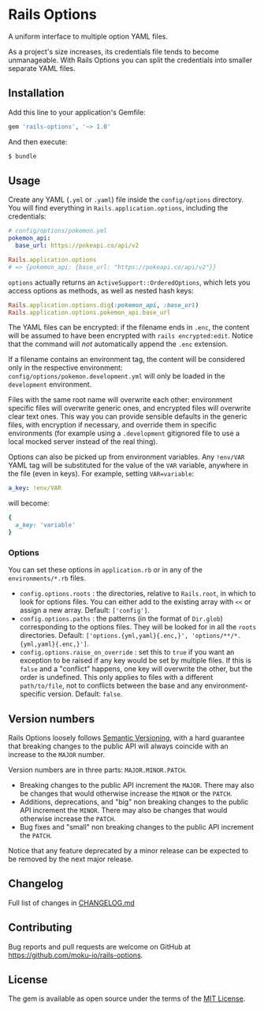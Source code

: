 # Rails Options

A uniform interface to multiple option YAML files.

As a project's size increases, its credentials file tends to become unmanageable. With Rails Options you can split the credentials into smaller separate YAML files.

## Installation

Add this line to your application's Gemfile:

```ruby
gem 'rails-options', '~> 1.0'
```

And then execute:

```bash
$ bundle
```

## Usage

Create any YAML (`.yml` or `.yaml`) file inside the `config/options` directory. You will find everything in `Rails.application.options`, including the credentials:

```yaml
# config/options/pokemon.yml
pokemon_api:
  base_url: https://pokeapi.co/api/v2
```

```ruby
Rails.application.options
# => {pokemon_api: {base_url: "https://pokeapi.co/api/v2"}}
```

`options` actually returns an `ActiveSupport::OrderedOptions`, which lets you access options as methods, as well as nested hash keys:

```ruby
Rails.application.options.dig(:pokemon_api, :base_url)
Rails.application.options.pokemon_api.base_url
```

The YAML files can be encrypted: if the filename ends in `.enc`, the content will be assumed to have been encrypted with `rails encrypted:edit`. Notice that the command will *not* automatically append the `.enc` extension.

If a filename contains an environment tag, the content will be considered only in the respective environment: `config/options/pokemon.development.yml` will only be loaded in the `development` environment.

Files with the same root name will overwrite each other: environment specific files will overwrite generic ones, and encrypted files will overwrite clear text ones. This way you can provide sensible defaults in the generic files, with encryption if necessary, and override them in specific environments (for example using a `.development` gitignored file to use a local mocked server instead of the real thing).

Options can also be picked up from environment variables. Any `!env/VAR` YAML tag will be substituted for the value of the `VAR` variable, anywhere in the file (even in keys). For example, setting `VAR=variable`:

```yaml
a_key: !env/VAR
```

will become:

```ruby
{
  a_key: 'variable'
}
```

### Options

You can set these options in `application.rb` or in any of the `environments/*.rb` files.

- `config.options.roots` : the directories, relative to `Rails.root`, in which to look for options files. You can either add to the existing array with `<<` or assign a new array. Default: `['config']`. 
- `config.options.paths` : the patterns (in the format of `Dir.glob`) corresponding to the options files. They will be looked for in all the `roots` directories. Default: `['options.{yml,yaml}{.enc,}', 'options/**/*.{yml,yaml}{.enc,}']`.
- `config.options.raise_on_override` : set this to `true` if you want an exception to be raised if any key would be set by multiple files. If this is `false` and a "conflict" happens, one key will overwrite the other, but the order is undefined. This only applies to files with a different `path/to/file`, not to conflicts between the base and any environment-specific version. Default: `false`.

## Version numbers

Rails Options loosely follows [Semantic Versioning](https://semver.org/), with a hard guarantee that breaking changes to the public API will always coincide with an increase to the `MAJOR` number.

Version numbers are in three parts: `MAJOR.MINOR.PATCH`.

- Breaking changes to the public API increment the `MAJOR`. There may also be changes that would otherwise increase the `MINOR` or the `PATCH`.
- Additions, deprecations, and "big" non breaking changes to the public API increment the `MINOR`. There may also be changes that would otherwise increase the `PATCH`.
- Bug fixes and "small" non breaking changes to the public API increment the `PATCH`.

Notice that any feature deprecated by a minor release can be expected to be removed by the next major release.

## Changelog

Full list of changes in [CHANGELOG.md](CHANGELOG.md)

## Contributing

Bug reports and pull requests are welcome on GitHub at https://github.com/moku-io/rails-options.

## License

The gem is available as open source under the terms of the [MIT License](https://opensource.org/licenses/MIT).
